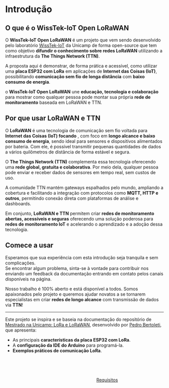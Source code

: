 # Introdução

## O que é o WissTek-IoT Open LoRaWAN

O **WissTek-IoT Open LoRaWAN** é um projeto que vem sendo desenvolvido pelo laboratório [WissTek-IoT](https://wisstek-iot.cc/) da Unicamp de forma open-source que tem como objetivo **difundir o conhecimento sobre redes LoRaWAN** utilizando a infraestrutura da **The Things Network (TTN)**.

A proposta aqui é demonstrar, de forma prática e acessível, como utilizar uma **placa ESP32 com LoRa** em aplicações de **Internet das Coisas (IoT)**, possibilitando **comunicação sem fio de longa distância** com **baixo consumo de energia**.

o **WissTek-IoT Open LoRaWAN** une **educação, tecnologia e colaboração** para mostrar como qualquer pessoa pode montar sua própria **rede de monitoramento** baseada em LoRaWAN e TTN.

## Por que usar LoRaWAN e TTN

O **LoRaWAN** é uma tecnologia de comunicação sem fio voltada para **Internet das Coisas (IoT) focando** , com foco em **longo alcance e baixo consumo de energia**, sendo ideal para sensores e dispositivos alimentados por bateria.
Com ele, é possível transmitir pequenas quantidades de dados a vários quilômetros de distância de forma estável e segura.

O **The Things Network (TTN)** complementa essa tecnologia oferecendo uma **rede global, gratuita e colaborativa**. Por meio dela, qualquer pessoa pode enviar e receber dados de sensores em tempo real, sem custos de uso.

A comunidade TTN mantém gateways espalhados pelo mundo, ampliando a cobertura e facilitando a integração com protocolos como **MQTT, HTTP e outros**, permitindo conexão direta com plataformas de análise e dashboards.

Em conjunto, **LoRaWAN e TTN** permitem criar **redes de monitoramento abertas, acessíveis e seguras** oferecendo uma solução poderosa para **redes de monitoramento IoT** e acelerando o aprendizado e a adoção dessa tecnologia.

## Comece a usar

Esperamos que sua experiência com esta introdução seja tranquila e sem complicações.  
Se encontrar algum problema, sinta-se à vontade para contribuir nos enviando um feedback da documentação entrando em contato pelos canais disponíveis na página.

Nosso trabalho é 100% aberto e está disponível a todos.
Somos apaixonados pelo projeto e queremos ajudar novatos a se tornarem especialistas em criar **redes de longo alcance** com transmissão de dados via **TTN**!

---

Este projeto se inspira e se baseia na documentação do repositório de [Mestrado na Unicamp: LoRa e LoRaWAN](https://github.com/phfbertoleti/Mestrado_Unicamp_LoRa_e_LoRaWAN), desenvolvido por [Pedro Bertoleti](https://pedrobertoleti.com.br/index.php/sobre/), que apresenta:

- As principais **características da placa ESP32 com LoRa**.
- A **configuração da IDE do Arduino** para programá-la.
- **Exemplos práticos de comunicação LoRa**.

<br />
<br />
  
<div style="display: flex; justify-content: flex-end; margin-top: 2em;">
<a href="../02-requisitos/" class="md-button md-button--primary" style="width: 360px; text-align: center;">Requisitos</a>
</div>
